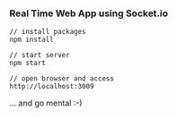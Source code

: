 ### Real Time Web App using Socket.io

```
// install packages
npm install

// start server
npm start

// open browser and access
http://localhost:3009
```

... and go mental :-)
